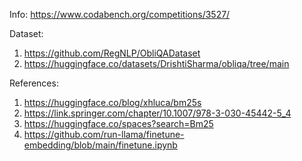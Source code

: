 Info: https://www.codabench.org/competitions/3527/

Dataset: 
1. https://github.com/RegNLP/ObliQADataset 
2. https://huggingface.co/datasets/DrishtiSharma/obliqa/tree/main 


References:
1. https://huggingface.co/blog/xhluca/bm25s
2. https://link.springer.com/chapter/10.1007/978-3-030-45442-5_4
3. https://huggingface.co/spaces?search=Bm25
4. https://github.com/run-llama/finetune-embedding/blob/main/finetune.ipynb
